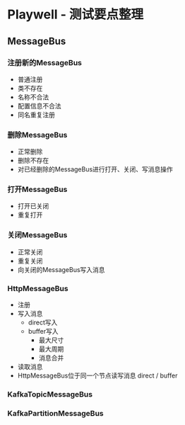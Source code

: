 # Playwell - 测试要点整理

## MessageBus

### 注册新的MessageBus

* 普通注册
* 类不存在
* 名称不合法
* 配置信息不合法
* 同名重复注册

### 删除MessageBus

* 正常删除
* 删除不存在
* 对已经删除的MessageBus进行打开、关闭、写消息操作

### 打开MessageBus

* 打开已关闭
* 重复打开

### 关闭MessageBus

* 正常关闭
* 重复关闭
* 向关闭的MessageBus写入消息

### HttpMessageBus

* 注册
* 写入消息
  * direct写入
  * buffer写入
    * 最大尺寸
    * 最大周期
    * 消息合并
* 读取消息
* HttpMessageBus位于同一个节点读写消息 direct / buffer

### KafkaTopicMessageBus

### KafkaPartitionMessageBus

